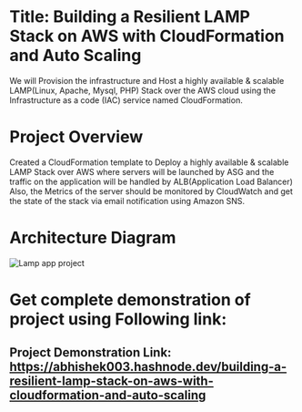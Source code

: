 # Title: Building a Resilient LAMP Stack on AWS with CloudFormation and Auto Scaling
We will Provision the infrastructure and Host a highly available & scalable LAMP(Linux, Apache, Mysql, PHP) Stack over the AWS cloud using the Infrastructure as a code (IAC) service named CloudFormation.

# Project Overview
Created a CloudFormation template to Deploy a highly available & scalable LAMP Stack over AWS where servers will be launched by ASG and the traffic on the application will be handled by ALB(Application Load Balancer)
Also, the Metrics of the server should be monitored by CloudWatch and get the state of the stack via email notification using Amazon SNS.

# Architecture Diagram
![Lamp app project](https://user-images.githubusercontent.com/64907977/231168131-0acfc972-951a-47ee-876f-b5d163d6e0ab.png)

# Get complete demonstration of project using Following link:

## Project Demonstration Link: https://abhishek003.hashnode.dev/building-a-resilient-lamp-stack-on-aws-with-cloudformation-and-auto-scaling
